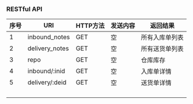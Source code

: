 ### RESTful API

| 序号 | URI            | HTTP方法 | 发送内容 | 返回结果       |
| ---- | -------------- | -------- | -------- | -------------- |
| 1    | inbound_notes  | GET      | 空       | 所有入库单列表 |
| 2    | delivery_notes | GET      | 空       | 所有送货单列表 |
| 3    | repo           | GET      | 空       | 仓库库存       |
| 4    | inbound/:inid  | GET      | 空       | 入库单详情     |
| 5    | delivery/:deid | GET      | 空       | 送货单详情     |
|      |                |          |          |                |
|      |                |          |          |                |
|      |                |          |          |                |
|      |                |          |          |                |

